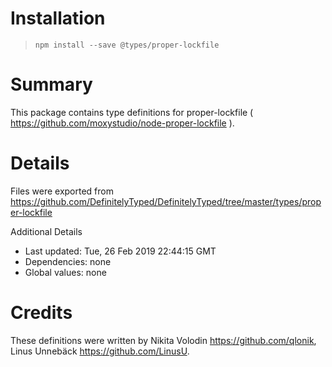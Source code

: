 # Installation
> `npm install --save @types/proper-lockfile`

# Summary
This package contains type definitions for proper-lockfile ( https://github.com/moxystudio/node-proper-lockfile ).

# Details
Files were exported from https://github.com/DefinitelyTyped/DefinitelyTyped/tree/master/types/proper-lockfile

Additional Details
 * Last updated: Tue, 26 Feb 2019 22:44:15 GMT
 * Dependencies: none
 * Global values: none

# Credits
These definitions were written by Nikita Volodin <https://github.com/qlonik>, Linus Unnebäck <https://github.com/LinusU>.
